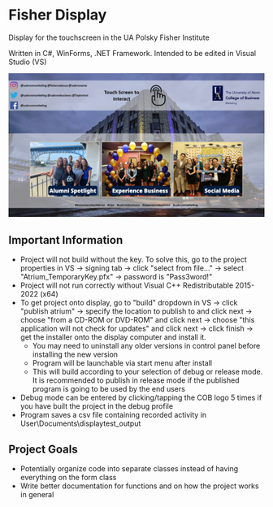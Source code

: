 # Fisher Display
Display for the touchscreen in the UA Polsky Fisher Institute

Written in C#, WinForms, .NET Framework. Intended to be edited in Visual Studio (VS)

![Screenshot of application](/screenshot.png)

## Important Information
- Project will not build without the key. To solve this, go to the project properties in VS -> signing tab -> click "select from file..." -> select "Atrium_TemporaryKey.pfx" -> password is "Pass3word!"
- Project will not run correctly without Visual C++ Redistributable 2015-2022 (x64)
- To get project onto display, go to "build" dropdown in VS -> click "publish atrium" -> specify the location to publish to and click next -> choose "from a CD-ROM or DVD-ROM" and click next -> choose "this application will not check for updates" and click next -> click finish -> get the installer onto the display computer and install it.
  - You may need to uninstall any older versions in control panel before installing the new version
  - Program will be launchable via start menu after install
  - This will build according to your selection of debug or release mode. It is recommended to publish in release mode if the published program is going to be used by the end users
- Debug mode can be entered by clicking/tapping the COB logo 5 times if you have built the project in the debug profile
- Program saves a csv file containing recorded activity in User\Documents\displaytest_output

## Project Goals
- Potentially organize code into separate classes instead of having everything on the form class
- Write better documentation for functions and on how the project works in general

